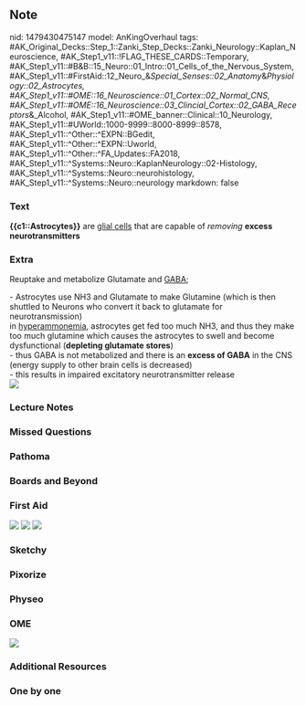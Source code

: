 ## Note
nid: 1479430475147
model: AnKingOverhaul
tags: #AK_Original_Decks::Step_1::Zanki_Step_Decks::Zanki_Neurology::Kaplan_Neuroscience, #AK_Step1_v11::!FLAG_THESE_CARDS::Temporary, #AK_Step1_v11::#B&B::15_Neuro::01_Intro::01_Cells_of_the_Nervous_System, #AK_Step1_v11::#FirstAid::12_Neuro_&_Special_Senses::02_Anatomy_&_Physiology::02_Astrocytes, #AK_Step1_v11::#OME::16_Neuroscience::01_Cortex::02_Normal_CNS, #AK_Step1_v11::#OME::16_Neuroscience::03_Clincial_Cortex::02_GABA_Receptors_&_Alcohol, #AK_Step1_v11::#OME_banner::Clinical::10_Neurology, #AK_Step1_v11::#UWorld::1000-9999::8000-8999::8578, #AK_Step1_v11::^Other::^EXPN::BGedit, #AK_Step1_v11::^Other::^EXPN::Uworld, #AK_Step1_v11::^Other::^FA_Updates::FA2018, #AK_Step1_v11::^Systems::Neuro::KaplanNeurology::02-Histology, #AK_Step1_v11::^Systems::Neuro::neurohistology, #AK_Step1_v11::^Systems::Neuro::neurology
markdown: false

### Text
<div>
  <b>{{c1::Astrocytes}}</b> are <u>glial cells</u> that are capable
  of <i>removing</i> <b>excess neurotransmitters</b>
</div>

### Extra
Reuptake and metabolize <span data-markjs="true" class=
"amboss-mark amboss-mark-single" data-phrase-id="SJXyt_"
data-phrase-term="Glutamate" id="mark-12">Glutamate</span> and
<u><span data-markjs="true" class="amboss-mark amboss-mark-single"
data-phrase-id="6fbjMG" data-phrase-term="GABA" id=
"mark-19">GABA</span></u>;
<div>
  <div>
    - <span data-markjs="true" class=
    "amboss-mark amboss-mark-single" data-phrase-id="PrXWhz"
    data-phrase-term="Astrocytes" id="mark-9">Astrocytes</span> use
    <span data-markjs="true" class="amboss-mark amboss-mark-single"
    data-phrase-id="WmXPeA" data-phrase-term="NH3" id=
    "mark-22">NH3</span> and <span data-markjs="true" class=
    "amboss-mark amboss-mark-single" data-phrase-id="SJXyt_"
    data-phrase-term="Glutamate" id="mark-13">Glutamate</span> to
    make <span data-markjs="true" class=
    "amboss-mark amboss-mark-single" data-phrase-id="-IcD2d0"
    data-phrase-term="Glutamine" id="mark-16">Glutamine</span>
    (which is then shuttled to <span data-markjs="true" class=
    "amboss-mark amboss-mark-single" data-phrase-id="rWcf5Y0"
    data-phrase-term="Neurons" id="mark-18">Neurons</span> who
    convert it back to <span data-markjs="true" class=
    "amboss-mark amboss-mark-single" data-phrase-id="SJXyt_"
    data-phrase-term="Glutamate" id="mark-14">glutamate</span> for
    neurotransmission)
  </div>
  <div>
    in <u><span data-markjs="true" class=
    "amboss-mark amboss-mark-single" data-phrase-id="AOXREy"
    data-phrase-term="hyperammonemia" id=
    "mark-4">hyperammonemia</span></u>, <span data-markjs="true"
    class="amboss-mark amboss-mark-single" data-phrase-id="PrXWhz"
    data-phrase-term="Astrocytes" id="mark-10">astrocytes</span>
    get fed too much <span data-markjs="true" class=
    "amboss-mark amboss-mark-single" data-phrase-id="WmXPeA"
    data-phrase-term="NH3" id="mark-23">NH3</span>, and thus they
    make too much <span data-markjs="true" class=
    "amboss-mark amboss-mark-single" data-phrase-id="-IcD2d0"
    data-phrase-term="Glutamine" id="mark-17">glutamine</span>
    which causes the <span data-markjs="true" class=
    "amboss-mark amboss-mark-single" data-phrase-id="PrXWhz"
    data-phrase-term="Astrocytes" id="mark-11">astrocytes</span> to
    swell and become dysfunctional (<b>depleting <span data-markjs=
    "true" class="amboss-mark amboss-mark-single" data-phrase-id=
    "SJXyt_" data-phrase-term="Glutamate" id=
    "mark-15">glutamate</span> stores</b>)
  </div>
  <div>
    - thus <span data-markjs="true" class=
    "amboss-mark amboss-mark-single" data-phrase-id="6fbjMG"
    data-phrase-term="GABA" id="mark-20">GABA</span> is not
    metabolized and there is an <b>excess of <span data-markjs=
    "true" class="amboss-mark amboss-mark-single" data-phrase-id=
    "6fbjMG" data-phrase-term="GABA" id="mark-21">GABA</span></b>
    in the <span data-markjs="true" class=
    "amboss-mark amboss-mark-single" data-phrase-id="6SXj0B"
    data-phrase-term="CNS" id="mark-24">CNS</span> (energy supply
    to other brain cells is decreased)
  </div>
  <div>
    - this results in impaired excitatory <span data-markjs="true"
    class="amboss-mark amboss-mark-single" data-phrase-id="7dc4rY0"
    data-phrase-term="neurotransmitter" id=
    "mark-3">neurotransmitter</span> release
  </div>
</div>
<div><img src="paste-59463822213121.jpg" draggable="false"></div>

### Lecture Notes


### Missed Questions


### Pathoma


### Boards and Beyond


### First Aid
<img src="tmpklvUs_.png"> <img src="tmpSlDXY3.png"> <img src=
"tmpYjvCIi.png">

### Sketchy


### Pixorize


### Physeo


### OME
<div class="ome-widget">
  <a href=
  "https://onlinemeded.org/spa/neurology?ref=anki"><img src="_OME_AnkiFlashcards_Topic_5.png"></a>
</div>

### Additional Resources


### One by one

